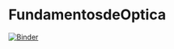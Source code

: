 # FundamentosdeOptica
[![Binder](https://mybinder.org/badge_logo.svg)](https://mybinder.org/v2/gh/oeolartep/FundamentosdeOptica/HEAD)
